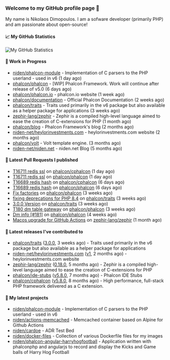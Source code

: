 ### Welcome to my GitHub profile page 👋

My name is Nikolaos Dimopoulos. I am a sofware developer (primarily PHP) and am passionate about open-source!

#### 📈 My GitHub Statistics

![My GitHub Statistics](https://github-readme-stats.vercel.app/api?username=niden&show_icons=true&count_private=true&hide_title=true&theme=transparent)

#### 👷 Work in Progress

- [niden/phalcon-module](https://github.com/niden/phalcon-module) - Implementation of C parsers to the PHP userland - used in v6 (1 day ago)
- [phalcon/phalcon](https://github.com/phalcon/phalcon) - [WIP] Phalcon Framework. Work will continue after release of v5.0 (6 days ago)
- [phalcon/phalcon.io](https://github.com/phalcon/phalcon.io) - phalcon.io website (1 week ago)
- [phalcon/documentation](https://github.com/phalcon/documentation) - Official Phalcon Documentation (2 weeks ago)
- [phalcon/traits](https://github.com/phalcon/traits) - Traits used primarily in the v6 package but also available as a helper package for applications (3 weeks ago)
- [zephir-lang/zephir](https://github.com/zephir-lang/zephir) - Zephir is a compiled high-level language aimed to ease the creation of C-extensions for PHP (1 month ago)
- [phalcon/blog](https://github.com/phalcon/blog) - Phalcon Framework&#39;s blog (2 months ago)
- [niden-net/heylorinvestments.com](https://github.com/niden-net/heylorinvestments.com) - heylorinvestments.com website (2 months ago)
- [phalcon/volt](https://github.com/phalcon/volt) - Volt template engine. (3 months ago)
- [niden-net/niden.net](https://github.com/niden-net/niden.net) - niden.net Blog (5 months ago)

#### 🔨 Latest Pull Requests I published

- [T16711 redis ssl](https://github.com/phalcon/cphalcon/pull/16712) on [phalcon/cphalcon](https://github.com/phalcon/cphalcon) (1 day ago)
- [T16711 redis ssl](https://github.com/phalcon/phalcon/pull/596) on [phalcon/phalcon](https://github.com/phalcon/phalcon) (1 day ago)
- [T16689 redis hash](https://github.com/phalcon/cphalcon/pull/16706) on [phalcon/cphalcon](https://github.com/phalcon/cphalcon) (6 days ago)
- [T16689 redis hash](https://github.com/phalcon/phalcon/pull/592) on [phalcon/phalcon](https://github.com/phalcon/phalcon) (6 days ago)
- [Fix factories](https://github.com/phalcon/phalcon/pull/579) on [phalcon/phalcon](https://github.com/phalcon/phalcon) (3 weeks ago)
- [fixing deprecations for PHP 8.4](https://github.com/phalcon/traits/pull/50) on [phalcon/traits](https://github.com/phalcon/traits) (3 weeks ago)
- [3.0.0 Version](https://github.com/phalcon/traits/pull/49) on [phalcon/traits](https://github.com/phalcon/traits) (3 weeks ago)
- [T180 dm table gateway](https://github.com/phalcon/phalcon/pull/578) on [phalcon/phalcon](https://github.com/phalcon/phalcon) (3 weeks ago)
- [Dm info [#181]](https://github.com/phalcon/phalcon/pull/573) on [phalcon/phalcon](https://github.com/phalcon/phalcon) (4 weeks ago)
- [Macos upgrade for GitHub Actions](https://github.com/zephir-lang/zephir/pull/2446) on [zephir-lang/zephir](https://github.com/zephir-lang/zephir) (1 month ago)

#### 🔭 Latest releases I've contributed to

- [phalcon/traits](https://github.com/phalcon/traits) ([3.0.0](https://github.com/phalcon/traits/releases/tag/3.0.0), 3 weeks ago) - Traits used primarily in the v6 package but also available as a helper package for applications
- [niden-net/heylorinvestments.com](https://github.com/niden-net/heylorinvestments.com) ([v1](https://github.com/niden-net/heylorinvestments.com/releases/tag/v1), 2 months ago) - heylorinvestments.com website
- [zephir-lang/zephir](https://github.com/zephir-lang/zephir) ([0.18.0](https://github.com/zephir-lang/zephir/releases/tag/0.18.0), 5 months ago) - Zephir is a compiled high-level language aimed to ease the creation of C-extensions for PHP
- [phalcon/ide-stubs](https://github.com/phalcon/ide-stubs) ([v5.8.0](https://github.com/phalcon/ide-stubs/releases/tag/v5.8.0), 7 months ago) - Phalcon IDE Stubs
- [phalcon/cphalcon](https://github.com/phalcon/cphalcon) ([v5.8.0](https://github.com/phalcon/cphalcon/releases/tag/v5.8.0), 8 months ago) - High performance, full-stack PHP framework delivered as a C extension.

#### 🌱 My latest projects

- [niden/phalcon-module](https://github.com/niden/phalcon-module) - Implementation of C parsers to the PHP userland - used in v6
- [niden/actions-memcached](https://github.com/niden/actions-memcached) - Memcached container based on Alpine for Github Actions
- [niden/cardoe](https://github.com/niden/cardoe) - ADR Test Bed
- [niden/docker-files](https://github.com/niden/docker-files) - Collection of various Dockerfile files for my images
- [niden/phalcon-angular-harryhogfootball](https://github.com/niden/phalcon-angular-harryhogfootball) - Application written with phalconphp and angularjs to record and display the Kicks and Game balls of Harry Hog Football



